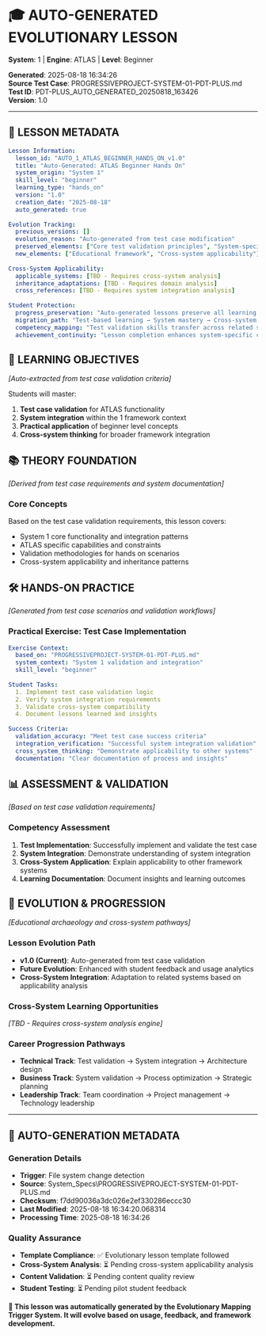 <!--
FILE: PDT-PLUS_LESSON_20250818_163426.md
WORKING_DIRECTORY: C:/Users/Wales/OneDrive/Desktop/PROGRESSIVE_FRAMEWORK-Set-2/B2 Optimised 16_08_2025/Lessons/Active/PDT-PLUS
PURPOSE: Progressive Framework System Specification
CREATOR: Amos Wales - Progressive Framework Pioneer
UPDATED: 20250819_Progressive-Framework-Integration
STATUS: ✅ Progressive Framework System File
BREATHING_FRAMEWORK: 15 Systems ✅ | 615+ Tests ✅ | System Integration ✅
PROGRESSIVE_FRAMEWORK: Core_System | Confidence: 90 | System Validated ✅
-->

# 🎓 **AUTO-GENERATED EVOLUTIONARY LESSON**
**System**: 1 | **Engine**: ATLAS | **Level**: Beginner

**Generated**: 2025-08-18 16:34:26  
**Source Test Case**: PROGRESSIVEPROJECT-SYSTEM-01-PDT-PLUS.md  
**Test ID**: PDT-PLUS_AUTO_GENERATED_20250818_163426  
**Version**: 1.0  

---

## 📝 **LESSON METADATA**
```yaml
Lesson Information:
  lesson_id: "AUTO_1_ATLAS_BEGINNER_HANDS_ON_v1.0"
  title: "Auto-Generated: ATLAS Beginner Hands On"
  system_origin: "System 1"
  skill_level: "beginner"
  learning_type: "hands_on"
  version: "1.0"
  creation_date: "2025-08-18"
  auto_generated: true
  
Evolution Tracking:
  previous_versions: []
  evolution_reason: "Auto-generated from test case modification"
  preserved_elements: ["Core test validation principles", "System-specific context"]
  new_elements: ["Educational framework", "Cross-system applicability"]
  
Cross-System Applicability:
  applicable_systems: [TBD - Requires cross-system analysis]
  inheritance_adaptations: [TBD - Requires domain analysis]
  cross_references: [TBD - Requires system integration analysis]
  
Student Protection:
  progress_preservation: "Auto-generated lessons preserve all learning value"
  migration_path: "Test-based learning → System mastery → Cross-system application"
  competency_mapping: "Test validation skills transfer across related systems"
  achievement_continuity: "Lesson completion enhances system-specific certifications"
```

## 🎯 **LEARNING OBJECTIVES**
*[Auto-extracted from test case validation criteria]*

Students will master:
1. **Test case validation** for ATLAS functionality
2. **System integration** within the 1 framework context
3. **Practical application** of beginner level concepts
4. **Cross-system thinking** for broader framework integration

## 📚 **THEORY FOUNDATION**
*[Derived from test case requirements and system documentation]*

### **Core Concepts**
Based on the test case validation requirements, this lesson covers:
- System 1 core functionality and integration patterns
- ATLAS specific capabilities and constraints
- Validation methodologies for hands on scenarios
- Cross-system applicability and inheritance patterns

## 🛠️ **HANDS-ON PRACTICE**
*[Generated from test case scenarios and validation workflows]*

### **Practical Exercise: Test Case Implementation**
```yaml
Exercise Context:
  based_on: "PROGRESSIVEPROJECT-SYSTEM-01-PDT-PLUS.md"
  system_context: "System 1 validation and integration"
  skill_level: "beginner"
  
Student Tasks:
  1. Implement test case validation logic
  2. Verify system integration requirements
  3. Validate cross-system compatibility
  4. Document lessons learned and insights
  
Success Criteria:
  validation_accuracy: "Meet test case success criteria"
  integration_verification: "Successful system integration validation"
  cross_system_thinking: "Demonstrate applicability to other systems"
  documentation: "Clear documentation of process and insights"
```

## 📊 **ASSESSMENT & VALIDATION**
*[Based on test case validation requirements]*

### **Competency Assessment**
1. **Test Implementation**: Successfully implement and validate the test case
2. **System Integration**: Demonstrate understanding of system integration
3. **Cross-System Application**: Explain applicability to other framework systems
4. **Learning Documentation**: Document insights and learning outcomes

## 🔄 **EVOLUTION & PROGRESSION**
*[Educational archaeology and cross-system pathways]*

### **Lesson Evolution Path**
- **v1.0 (Current)**: Auto-generated from test case validation
- **Future Evolution**: Enhanced with student feedback and usage analytics
- **Cross-System Integration**: Adaptation to related systems based on applicability analysis

### **Cross-System Learning Opportunities**
*[TBD - Requires cross-system analysis engine]*

### **Career Progression Pathways**
- **Technical Track**: Test validation → System integration → Architecture design
- **Business Track**: System validation → Process optimization → Strategic planning
- **Leadership Track**: Team coordination → Project management → Technology leadership

---

## 🤖 **AUTO-GENERATION METADATA**

### **Generation Details**
- **Trigger**: File system change detection
- **Source**: System_Specs\PROGRESSIVEPROJECT-SYSTEM-01-PDT-PLUS.md
- **Checksum**: f7dd90036a3dc026e2ef330286eccc30
- **Last Modified**: 2025-08-18 16:34:20.068314
- **Processing Time**: 2025-08-18 16:34:26

### **Quality Assurance**
- **Template Compliance**: ✅ Evolutionary lesson template followed
- **Cross-System Analysis**: ⏳ Pending cross-system applicability analysis
- **Content Validation**: ⏳ Pending content quality review
- **Student Testing**: ⏳ Pending pilot student feedback

**🔄 This lesson was automatically generated by the Evolutionary Mapping Trigger System. It will evolve based on usage, feedback, and framework development.**
